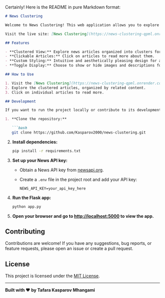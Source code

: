 Certainly! Here is the README in pure Markdown format:

```markdown
# News Clustering

Welcome to News Clustering! This web application allows you to explore clusters of news articles through an informative lens. Each cluster represents a group of related articles, providing a structured way to navigate and discover content.

Visit the live site: [News Clustering](https://news-clustering-qpml.onrender.com)

## Features

- **Clustered View:** Explore news articles organized into clusters for better content discovery.
- **Clickable Articles:** Click on articles to read more about them.
- **Custom Styling:** Intuitive and aesthetically pleasing design for a better user experience.
- **Toggle Display:** Choose to show or hide images and descriptions for a streamlined view.

## How to Use

1. Visit the [News Clustering](https://news-clustering-qpml.onrender.com) website.
2. Explore the clustered articles, organized by related content.
3. Click on individual articles to read more.

## Development

If you want to run the project locally or contribute to its development, follow these steps:

1. **Clone the repository:**

   ```bash
   git clone https://github.com/Kasparov2000/news-clustering.git
   ```

2. **Install dependencies:**

   ```bash
   pip install -r requirements.txt
   ```

3. **Set up your News API key:**

   - Obtain a News API key from [newsapi.org](https://newsapi.org/).
   - Create a `.env` file in the project root and add your API key:

     ```env
     NEWS_API_KEY=your_api_key_here
     ```

4. **Run the Flask app:**

   ```bash
   python app.py
   ```

5. **Open your browser and go to [http://localhost:5000](http://localhost:5000) to view the app.**

## Contributing

Contributions are welcome! If you have any suggestions, bug reports, or feature requests, please open an issue or create a pull request.

## License

This project is licensed under the [MIT License](LICENSE).

---

**Built with ❤️ by Tafara Kasparov Mhangami**
```